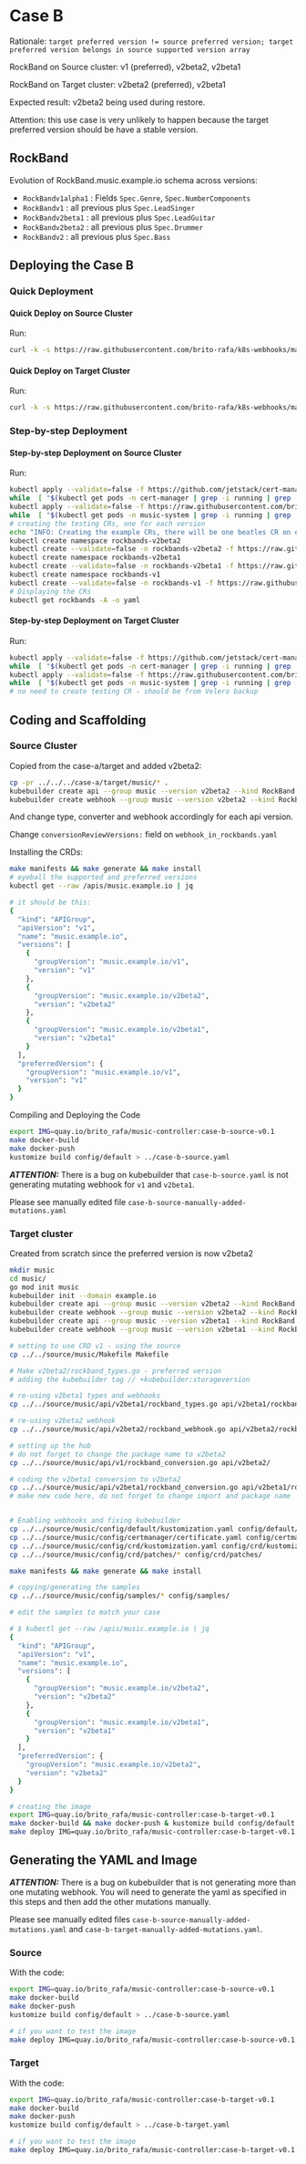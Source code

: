 # Case B

Rationale: `target preferred version != source preferred version; target preferred version belongs in source supported version array`

RockBand on Source cluster: v1 (preferred), v2beta2, v2beta1

RockBand on Target cluster: v2beta2 (preferred), v2beta1

Expected result: v2beta2 being used during restore.

Attention: this use case is very unlikely to happen because the target preferred version should be have a stable version.

## RockBand

Evolution of RockBand.music.example.io schema across versions:

- `RockBandv1alpha1` : Fields `Spec.Genre`, `Spec.NumberComponents`
- `RockBandv1` : all previous plus `Spec.LeadSinger`
- `RockBandv2beta1` : all previous plus `Spec.LeadGuitar`
- `RockBandv2beta2` : all previous plus `Spec.Drummer`
- `RockBandv2` : all previous plus `Spec.Bass`


## Deploying the Case B

### Quick Deployment

#### Quick Deploy on Source Cluster

Run:

```bash
curl -k -s https://raw.githubusercontent.com/brito-rafa/k8s-webhooks/master/examples-for-projectvelero/case-b/source-cluster.sh | bash
```

#### Quick Deploy on Target Cluster

Run:

```bash
curl -k -s https://raw.githubusercontent.com/brito-rafa/k8s-webhooks/master/examples-for-projectvelero/case-b/target-cluster.sh | bash
```

### Step-by-step Deployment

#### Step-by-step Deployment on Source Cluster

Run:

```bash
kubectl apply --validate=false -f https://github.com/jetstack/cert-manager/releases/download/v1.0.3/cert-manager.yaml
while  [ "$(kubectl get pods -n cert-manager | grep -i running | grep '1/1' |  wc -l | awk '{print $1}')" != "3" ]; do echo "INFO: Waiting cert-manager..." && kubectl get pods -n cert-manager && sleep 10 ; done
kubectl apply --validate=false -f https://raw.githubusercontent.com/brito-rafa/k8s-webhooks/master/examples-for-projectvelero/case-b/source/case-b-source-manually-added-mutations.yaml
while  [ "$(kubectl get pods -n music-system | grep -i running | grep '2/2' |  wc -l | awk '{print $1}')" != "1" ]; do echo "INFO: Waiting music-system...  Break if it is taking too long..." && kubectl get pods -n music-system && sleep 10 ; done
# creating the testing CRs, one for each version
echo "INFO: Creating the example CRs, there will be one beatles CR on each namespace with original version..."
kubectl create namespace rockbands-v2beta2
kubectl create --validate=false -n rockbands-v2beta2 -f https://raw.githubusercontent.com/brito-rafa/k8s-webhooks/master/examples-for-projectvelero/case-b/source/music/config/samples/music_v2beta2_rockband.yaml
kubectl create namespace rockbands-v2beta1
kubectl create --validate=false -n rockbands-v2beta1 -f https://raw.githubusercontent.com/brito-rafa/k8s-webhooks/master/examples-for-projectvelero/case-b/source/music/config/samples/music_v2beta1_rockband.yaml
kubectl create namespace rockbands-v1
kubectl create --validate=false -n rockbands-v1 -f https://raw.githubusercontent.com/brito-rafa/k8s-webhooks/master/examples-for-projectvelero/case-b/source/music/config/samples/music_v1_rockband.yaml
# Displaying the CRs
kubectl get rockbands -A -o yaml
```

#### Step-by-step Deployment on Target Cluster

Run:

```bash
kubectl apply --validate=false -f https://github.com/jetstack/cert-manager/releases/download/v1.0.3/cert-manager.yaml
while  [ "$(kubectl get pods -n cert-manager | grep -i running | grep '1/1' |  wc -l | awk '{print $1}')" != "3" ]; do echo "INFO: Waiting cert-manager..." && kubectl get pods -n cert-manager && sleep 10 ; done
kubectl apply --validate=false -f https://raw.githubusercontent.com/brito-rafa/k8s-webhooks/master/examples-for-projectvelero/case-b/target/case-b-target-manually-added-mutations.yaml
while  [ "$(kubectl get pods -n music-system | grep -i running | grep '2/2' |  wc -l | awk '{print $1}')" != "1" ]; do echo "INFO: Waiting music-system...  Break if it is taking too long..." && kubectl get pods -n music-system && sleep 10 ; done
# no need to create testing CR - should be from Velero backup
```

## Coding and Scaffolding

### Source Cluster

Copied from the case-a/target and added v2beta2:

```bash
cp -pr ../../../case-a/target/music/* .
kubebuilder create api --group music --version v2beta2 --kind RockBand --resource=true --controller=false
kubebuilder create webhook --group music --version v2beta2 --kind RockBand --conversion --programmatic-validation
```

And change type, converter and webhook accordingly for each api version.

Change `conversionReviewVersions:` field on `webhook_in_rockbands.yaml`


Installing the CRDs:

```bash
make manifests && make generate && make install
# eyeball the supported and preferred versions
kubectl get --raw /apis/music.example.io | jq 

# it should be this:
{
  "kind": "APIGroup",
  "apiVersion": "v1",
  "name": "music.example.io",
  "versions": [
    {
      "groupVersion": "music.example.io/v1",
      "version": "v1"
    },
    {
      "groupVersion": "music.example.io/v2beta2",
      "version": "v2beta2"
    },
    {
      "groupVersion": "music.example.io/v2beta1",
      "version": "v2beta1"
    }
  ],
  "preferredVersion": {
    "groupVersion": "music.example.io/v1",
    "version": "v1"
  }
}
```

Compiling and Deploying the Code

```bash
export IMG=quay.io/brito_rafa/music-controller:case-b-source-v0.1
make docker-build
make docker-push
kustomize build config/default > ../case-b-source.yaml
```

***ATTENTION:***
There is a bug on kubebuilder that `case-b-source.yaml` is not generating mutating webhook for `v1` and `v2beta1`.

Please see manually edited file `case-b-source-manually-added-mutations.yaml`

### Target cluster

Created from scratch since the preferred version is now v2beta2

```bash
mkdir music
cd music/
go mod init music
kubebuilder init --domain example.io
kubebuilder create api --group music --version v2beta2 --kind RockBand --resource=true --controller=true
kubebuilder create webhook --group music --version v2beta2 --kind RockBand --defaulting --programmatic-validation
kubebuilder create api --group music --version v2beta1 --kind RockBand --resource=true --controller=false
kubebuilder create webhook --group music --version v2beta1 --kind RockBand --conversion

# setting to use CRD v1 - using the source
cp ../../source/music/Makefile Makefile

# Make v2beta2/rockband_types.go - preferred version
# adding the kubebuilder tag // +kubebuilder:storageversion

# re-using v2beta1 types and webhooks
cp ../../source/music/api/v2beta1/rockband_types.go api/v2beta1/rockband_types.go

# re-using v2beta2 webhook
cp ../../source/music/api/v2beta2/rockband_webhook.go api/v2beta2/rockband_webhook.go 

# setting up the hub
# do not forget to change the package name to v2beta2
cp ../../source/music/api/v1/rockband_conversion.go api/v2beta2/

# coding the v2beta1 conversion to v2beta2
cp ../../source/music/api/v2beta1/rockband_conversion.go api/v2beta1/rockband_conversion.go
# make new code here, do not forget to change import and package name


# Enabling webhooks and fixing kubebuilder
cp ../../source/music/config/default/kustomization.yaml config/default/kustomization.yaml
cp ../../source/music/config/certmanager/certificate.yaml config/certmanager/certificate.yaml 
cp ../../source/music/config/crd/kustomization.yaml config/crd/kustomization.yaml
cp ../../source/music/config/crd/patches/* config/crd/patches/

make manifests && make generate && make install

# copying/generating the samples
cp ../../source/music/config/samples/* config/samples/

# edit the samples to match your case

# $ kubectl get --raw /apis/music.example.io | jq
{
  "kind": "APIGroup",
  "apiVersion": "v1",
  "name": "music.example.io",
  "versions": [
    {
      "groupVersion": "music.example.io/v2beta2",
      "version": "v2beta2"
    },
    {
      "groupVersion": "music.example.io/v2beta1",
      "version": "v2beta1"
    }
  ],
  "preferredVersion": {
    "groupVersion": "music.example.io/v2beta2",
    "version": "v2beta2"
  }
}

# creating the image
export IMG=quay.io/brito_rafa/music-controller:case-b-target-v0.1
make docker-build && make docker-push & kustomize build config/default > ../case-b-target.yaml
make deploy IMG=quay.io/brito_rafa/music-controller:case-b-target-v0.1
```

## Generating the YAML and Image

***ATTENTION:***
There is a bug on kubebuilder that is not generating more than one mutating webhook. You will need to generate the yaml as specified in this steps and then add the other mutations manually.

Please see manually edited files `case-b-source-manually-added-mutations.yaml` and 
`case-b-target-manually-added-mutations.yaml`.

### Source
With the code:
```bash
export IMG=quay.io/brito_rafa/music-controller:case-b-source-v0.1
make docker-build
make docker-push
kustomize build config/default > ../case-b-source.yaml

# if you want to test the image 
make deploy IMG=quay.io/brito_rafa/music-controller:case-b-source-v0.1
```

### Target
With the code:
```bash
export IMG=quay.io/brito_rafa/music-controller:case-b-target-v0.1
make docker-build
make docker-push
kustomize build config/default > ../case-b-target.yaml

# if you want to test the image 
make deploy IMG=quay.io/brito_rafa/music-controller:case-b-target-v0.1
```
